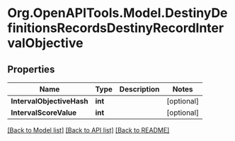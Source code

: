 # Org.OpenAPITools.Model.DestinyDefinitionsRecordsDestinyRecordIntervalObjective

## Properties

Name | Type | Description | Notes
------------ | ------------- | ------------- | -------------
**IntervalObjectiveHash** | **int** |  | [optional] 
**IntervalScoreValue** | **int** |  | [optional] 

[[Back to Model list]](../README.md#documentation-for-models) [[Back to API list]](../README.md#documentation-for-api-endpoints) [[Back to README]](../README.md)

